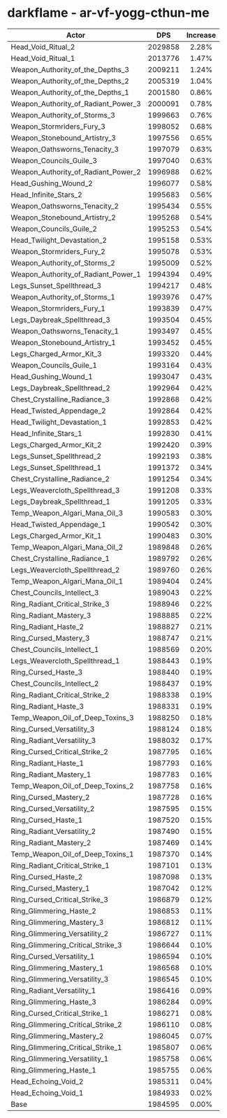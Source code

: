 # darkflame - ar-vf-yogg-cthun-me
| Actor | DPS | Increase |
|---|:---:|:---:|
|Head_Void_Ritual_2|2029858|2.28%|
|Head_Void_Ritual_1|2013776|1.47%|
|Weapon_Authority_of_the_Depths_3|2009211|1.24%|
|Weapon_Authority_of_the_Depths_2|2005319|1.04%|
|Weapon_Authority_of_the_Depths_1|2001580|0.86%|
|Weapon_Authority_of_Radiant_Power_3|2000091|0.78%|
|Weapon_Authority_of_Storms_3|1999663|0.76%|
|Weapon_Stormriders_Fury_3|1998052|0.68%|
|Weapon_Stonebound_Artistry_3|1997556|0.65%|
|Weapon_Oathsworns_Tenacity_3|1997079|0.63%|
|Weapon_Councils_Guile_3|1997040|0.63%|
|Weapon_Authority_of_Radiant_Power_2|1996988|0.62%|
|Head_Gushing_Wound_2|1996077|0.58%|
|Head_Infinite_Stars_2|1995683|0.56%|
|Weapon_Oathsworns_Tenacity_2|1995434|0.55%|
|Weapon_Stonebound_Artistry_2|1995268|0.54%|
|Weapon_Councils_Guile_2|1995253|0.54%|
|Head_Twilight_Devastation_2|1995158|0.53%|
|Weapon_Stormriders_Fury_2|1995078|0.53%|
|Weapon_Authority_of_Storms_2|1995009|0.52%|
|Weapon_Authority_of_Radiant_Power_1|1994394|0.49%|
|Legs_Sunset_Spellthread_3|1994217|0.48%|
|Weapon_Authority_of_Storms_1|1993976|0.47%|
|Weapon_Stormriders_Fury_1|1993839|0.47%|
|Legs_Daybreak_Spellthread_3|1993504|0.45%|
|Weapon_Oathsworns_Tenacity_1|1993497|0.45%|
|Weapon_Stonebound_Artistry_1|1993452|0.45%|
|Legs_Charged_Armor_Kit_3|1993320|0.44%|
|Weapon_Councils_Guile_1|1993164|0.43%|
|Head_Gushing_Wound_1|1993047|0.43%|
|Legs_Daybreak_Spellthread_2|1992964|0.42%|
|Chest_Crystalline_Radiance_3|1992868|0.42%|
|Head_Twisted_Appendage_2|1992864|0.42%|
|Head_Twilight_Devastation_1|1992853|0.42%|
|Head_Infinite_Stars_1|1992830|0.41%|
|Legs_Charged_Armor_Kit_2|1992420|0.39%|
|Legs_Sunset_Spellthread_2|1992193|0.38%|
|Legs_Sunset_Spellthread_1|1991372|0.34%|
|Chest_Crystalline_Radiance_2|1991254|0.34%|
|Legs_Weavercloth_Spellthread_3|1991208|0.33%|
|Legs_Daybreak_Spellthread_1|1991205|0.33%|
|Temp_Weapon_Algari_Mana_Oil_3|1990583|0.30%|
|Head_Twisted_Appendage_1|1990542|0.30%|
|Legs_Charged_Armor_Kit_1|1990483|0.30%|
|Temp_Weapon_Algari_Mana_Oil_2|1989848|0.26%|
|Chest_Crystalline_Radiance_1|1989792|0.26%|
|Legs_Weavercloth_Spellthread_2|1989760|0.26%|
|Temp_Weapon_Algari_Mana_Oil_1|1989404|0.24%|
|Chest_Councils_Intellect_3|1989043|0.22%|
|Ring_Radiant_Critical_Strike_3|1988946|0.22%|
|Ring_Radiant_Mastery_3|1988885|0.22%|
|Ring_Radiant_Haste_2|1988827|0.21%|
|Ring_Cursed_Mastery_3|1988747|0.21%|
|Chest_Councils_Intellect_1|1988569|0.20%|
|Legs_Weavercloth_Spellthread_1|1988443|0.19%|
|Ring_Cursed_Haste_3|1988440|0.19%|
|Chest_Councils_Intellect_2|1988437|0.19%|
|Ring_Radiant_Critical_Strike_2|1988338|0.19%|
|Ring_Radiant_Haste_3|1988331|0.19%|
|Temp_Weapon_Oil_of_Deep_Toxins_3|1988250|0.18%|
|Ring_Cursed_Versatility_3|1988124|0.18%|
|Ring_Radiant_Versatility_3|1988032|0.17%|
|Ring_Cursed_Critical_Strike_2|1987795|0.16%|
|Ring_Radiant_Haste_1|1987793|0.16%|
|Ring_Radiant_Mastery_1|1987783|0.16%|
|Temp_Weapon_Oil_of_Deep_Toxins_2|1987758|0.16%|
|Ring_Cursed_Mastery_2|1987728|0.16%|
|Ring_Cursed_Versatility_2|1987595|0.15%|
|Ring_Cursed_Haste_1|1987520|0.15%|
|Ring_Radiant_Versatility_2|1987490|0.15%|
|Ring_Radiant_Mastery_2|1987469|0.14%|
|Temp_Weapon_Oil_of_Deep_Toxins_1|1987370|0.14%|
|Ring_Radiant_Critical_Strike_1|1987101|0.13%|
|Ring_Cursed_Haste_2|1987098|0.13%|
|Ring_Cursed_Mastery_1|1987042|0.12%|
|Ring_Cursed_Critical_Strike_3|1986879|0.12%|
|Ring_Glimmering_Haste_2|1986853|0.11%|
|Ring_Glimmering_Mastery_3|1986812|0.11%|
|Ring_Glimmering_Versatility_2|1986727|0.11%|
|Ring_Glimmering_Critical_Strike_3|1986644|0.10%|
|Ring_Cursed_Versatility_1|1986594|0.10%|
|Ring_Glimmering_Mastery_1|1986568|0.10%|
|Ring_Glimmering_Versatility_3|1986545|0.10%|
|Ring_Radiant_Versatility_1|1986416|0.09%|
|Ring_Glimmering_Haste_3|1986284|0.09%|
|Ring_Cursed_Critical_Strike_1|1986271|0.08%|
|Ring_Glimmering_Critical_Strike_2|1986110|0.08%|
|Ring_Glimmering_Mastery_2|1986045|0.07%|
|Ring_Glimmering_Critical_Strike_1|1985807|0.06%|
|Ring_Glimmering_Versatility_1|1985758|0.06%|
|Ring_Glimmering_Haste_1|1985755|0.06%|
|Head_Echoing_Void_2|1985311|0.04%|
|Head_Echoing_Void_1|1984933|0.02%|
|Base|1984595|0.00%|
